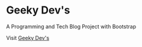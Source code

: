 <h1>Geeky Dev's</h1>
<p>A Programming and Tech Blog Project with Bootstrap</p>
Visit <a href="https://gurjeetsinghvirdee.github.io/Geeky-Devs/">Geeky Dev's</a>

